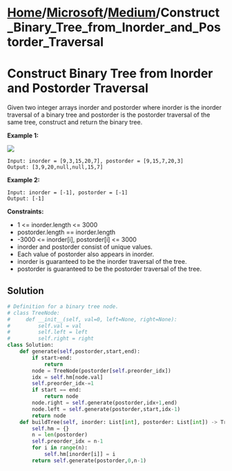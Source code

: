 # [Home](./../../..)/[Microsoft](./../..)/[Medium](./..)/Construct_Binary_Tree_from_Inorder_and_Postorder_Traversal
<h1>Construct Binary Tree from Inorder and Postorder Traversal</h1>

<p>
Given two integer arrays inorder and postorder where inorder is the inorder traversal of a binary tree and postorder is the postorder traversal of the same tree, construct and return the binary tree.
</p>

<b>Example 1:</b>

<img src="https://assets.leetcode.com/uploads/2021/02/19/tree.jpg">

    Input: inorder = [9,3,15,20,7], postorder = [9,15,7,20,3]
    Output: [3,9,20,null,null,15,7]
    
<b>Example 2:</b>

    Input: inorder = [-1], postorder = [-1]
    Output: [-1]

<b>Constraints:</b>

- 1 <= inorder.length <= 3000
- postorder.length == inorder.length
- -3000 <= inorder[i], postorder[i] <= 3000
- inorder and postorder consist of unique values.
- Each value of postorder also appears in inorder.
- inorder is guaranteed to be the inorder traversal of the tree.
- postorder is guaranteed to be the postorder traversal of the tree.

<h2>Solution</h2>

```python
# Definition for a binary tree node.
# class TreeNode:
#     def __init__(self, val=0, left=None, right=None):
#         self.val = val
#         self.left = left
#         self.right = right
class Solution:
    def generate(self,postorder,start,end):
        if start>end:
            return
        node = TreeNode(postorder[self.preorder_idx])
        idx = self.hm[node.val]
        self.preorder_idx-=1
        if start == end:
            return node
        node.right = self.generate(postorder,idx+1,end)
        node.left = self.generate(postorder,start,idx-1)
        return node
    def buildTree(self, inorder: List[int], postorder: List[int]) -> TreeNode:
        self.hm = {}
        n = len(postorder)
        self.preorder_idx = n-1
        for i in range(n):
            self.hm[inorder[i]] = i
        return self.generate(postorder,0,n-1)
```

